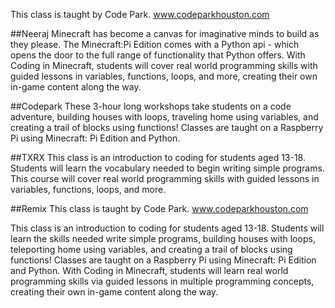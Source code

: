This class is taught by Code Park. www.codeparkhouston.com

##Neeraj
Minecraft has become a canvas for imaginative minds to build as they please. The Minecraft:Pi Edition comes with a Python api - which opens the door to the full range of functionality that Python offers. With Coding in Minecraft, students will cover real world programming skills with guided lessons in variables, functions, loops, and more, creating their own in-game content along the way.

##Codepark
These 3-hour long workshops take students on a code adventure, building houses with loops, traveling home using variables, and creating a trail of blocks using functions! Classes are taught on a Raspberry Pi using Minecraft: Pi Edition and Python.

##TXRX
This class is an introduction to coding for students aged 13-18. Students will learn the vocabulary needed to begin writing simple programs. This course will cover real world programming skills with guided lessons in variables, functions, loops, and more.

##Remix
This class is taught by Code Park. www.codeparkhouston.com

This class is an introduction to coding for students aged 13-18. Students will learn the skills needed write simple programs, building houses with loops, teleporting home using variables, and creating a trail of blocks using functions! Classes are taught on a Raspberry Pi using Minecraft: Pi Edition and Python. With Coding in Minecraft, students will learn real world programming skills via guided lessons in multiple programming concepts, creating their own in-game content along the way.